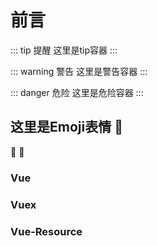 # 前言
::: tip 提醒
这里是tip容器
:::

::: warning 警告
这里是警告容器
:::

::: danger 危险
这里是危险容器
:::

## 这里是Emoji表情 :tada:
:100: :rocket:
### Vue <Badge text="2.5.0+"/> 
### Vuex <Badge text="beta" type="warn" vertical="top"/> 
### Vue-Resource<Badge text="废弃" vertical="middle" type="error"/>